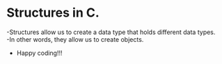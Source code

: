 # Structures in C.
-Structures allow us to create a data type that holds different  data types.<br />
-In other words, they allow us to create objects.

* Happy coding!!!
